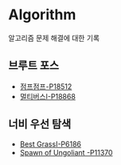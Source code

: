 # Algorithm

알고리즘 문제 해결에 대한 기록

## 브루트 포스

- [점프점프-P18512](https://www.acmicpc.net/problem/18512)
- [멀티버스Ⅰ-P18868](https://www.acmicpc.net/problem/18868)

## 너비 우선 탐색

- [Best GrassⅠ-P6186](https://www.acmicpc.net/problem/6186)
- [Spawn of Ungoliant -P11370](https://www.acmicpc.net/problem/11370)
